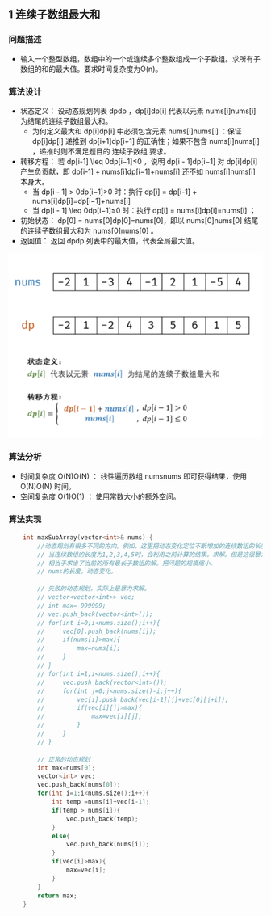 ## 1 连续子数组最大和

### 问题描述

* 输入一个整型数组，数组中的一个或连续多个整数组成一个子数组。求所有子数组的和的最大值。要求时间复杂度为O(n)。

### 算法设计

* 状态定义： 设动态规划列表 dpdp ，dp[i]dp[i] 代表以元素 nums[i]nums[i] 为结尾的连续子数组最大和。
  * 为何定义最大和 dp[i]dp[i] 中必须包含元素 nums[i]nums[i] ：保证 dp[i]dp[i] 递推到 dp[i+1]dp[i+1] 的正确性；如果不包含 nums[i]nums[i] ，递推时则不满足题目的 连续子数组 要求。
* 转移方程： 若 dp[i-1] \leq 0dp[i−1]≤0 ，说明 dp[i - 1]dp[i−1] 对 dp[i]dp[i] 产生负贡献，即 dp[i-1] + nums[i]dp[i−1]+nums[i] 还不如 nums[i]nums[i] 本身大。   
  * 当 dp[i - 1] > 0dp[i−1]>0 时：执行 dp[i] = dp[i-1] + nums[i]dp[i]=dp[i−1]+nums[i] 
  * 当 dp[i - 1] \leq 0dp[i−1]≤0 时：执行 dp[i] = nums[i]dp[i]=nums[i] ；
* 初始状态： dp[0] = nums[0]dp[0]=nums[0]，即以 nums[0]nums[0] 结尾的连续子数组最大和为 nums[0]nums[0] 。
* 返回值： 返回 dpdp 列表中的最大值，代表全局最大值。

![](image/2021-03-29-09-50-50.png)

### 算法分析

* 时间复杂度 O(N)O(N) ： 线性遍历数组 numsnums 即可获得结果，使用 O(N)O(N) 时间。
* 空间复杂度 O(1)O(1) ： 使用常数大小的额外空间。

### 算法实现

```C++
    int maxSubArray(vector<int>& nums) {
        //动态规划有很多不同的方向。例如，这里把动态变化定位不断增加的连续数组的长度。
        // 当连续数组的长度为1,2,3,4,5时，会利用之前计算的结果。求解。但是这很暴力。
        // 相当于求出了当前的所有最长子数组的解。把问题的规模缩小。
        // nums的长度。动态变化。

        // 失败的动态规划，实际上是暴力求解。
        // vector<vector<int>> vec;
        // int max=-999999;
        // vec.push_back(vector<int>());
        // for(int i=0;i<nums.size();i++){
        //     vec[0].push_back(nums[i]);
        //     if(nums[i]>max){
        //         max=nums[i];
        //     }
        // }
        // for(int i=1;i<nums.size();i++){
        //     vec.push_back(vector<int>());
        //     for(int j=0;j<nums.size()-i;j++){
        //         vec[i].push_back(vec[i-1][j]+vec[0][j+i]);
        //         if(vec[i][j]>max){
        //             max=vec[i][j];
        //         }
        //     }
        // }

        // 正常的动态规划
        int max=nums[0];
        vector<int> vec;
        vec.push_back(nums[0]);
        for(int i=1;i<nums.size();i++){
            int temp =nums[i]+vec[i-1];
            if(temp > nums[i]){
                vec.push_back(temp);
            }
            else{
                vec.push_back(nums[i]);
            }
            if(vec[i]>max){
                max=vec[i];
            }
        }
        return max;
    }
```
